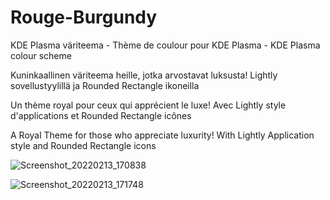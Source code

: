# Rouge-Burgundy
KDE Plasma väriteema - Thème de coulour pour KDE Plasma - KDE Plasma colour scheme

Kuninkaallinen väriteema heille, jotka arvostavat luksusta! Lightly sovellustyylillä ja Rounded Rectangle ikoneilla

Un thème royal pour ceux qui apprécient le luxe! Avec Lightly style d'applications et Rounded Rectangle icônes

A Royal Theme for those who appreciate luxurity! With Lightly Application style and Rounded Rectangle icons

![Screenshot_20220213_170838](https://user-images.githubusercontent.com/73434605/153771934-c9ff4ca1-5705-445f-bf56-4e2f8decb18b.png)

![Screenshot_20220213_171748](https://user-images.githubusercontent.com/73434605/153771938-782953d0-5d02-4d8a-8062-16bb86ba90fc.png)
